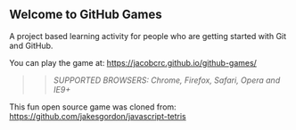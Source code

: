 ## Welcome to GitHub Games

A project based learning activity for people who are getting started with Git and GitHub.

You can play the game at: https://jacobcrc.github.io/github-games/

>> _*SUPPORTED BROWSERS*: Chrome, Firefox, Safari, Opera and IE9+_

This fun open source game was cloned from: https://github.com/jakesgordon/javascript-tetris
